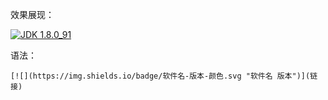 效果展现：

[![](https://img.shields.io/badge/JDK-1.8.0_91-green.svg "JDK 1.8.0_91")](https://pan.baidu.com/s/1zGjYRJ-6E3LIYHrhH0XGeQ)

语法：
```
[![](https://img.shields.io/badge/软件名-版本-颜色.svg "软件名 版本")](链接)
```